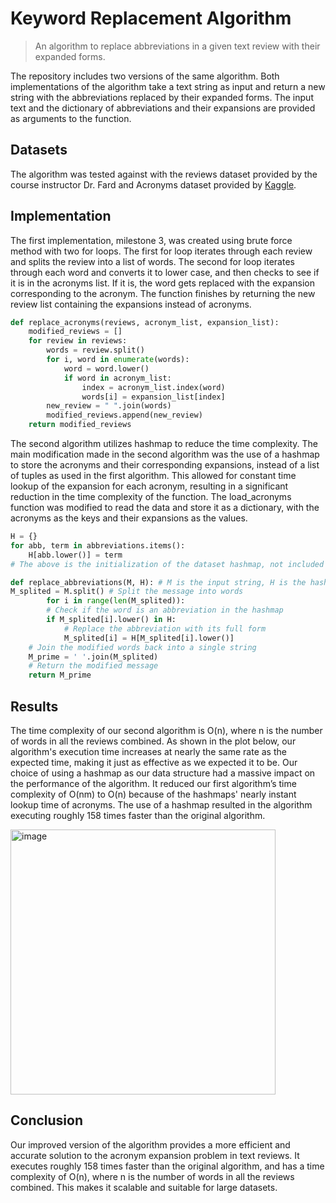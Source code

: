 # Keyword Replacement Algorithm

> An algorithm to replace abbreviations in a given text review with their expanded forms. 



The repository includes two versions of the same algorithm. Both implementations of the algorithm take a text string as input and return a new string with the abbreviations replaced by their expanded forms. The input text and the dictionary of abbreviations and their expansions are provided as arguments to the function.

## Datasets

The algorithm was tested against with the reviews dataset provided by the course instructor Dr. Fard and Acronyms dataset provided by [Kaggle](https://www.kaggle.com/datasets/gowrishankarp/chat-slang-abbreviations-acronyms).

## Implementation

The first implementation, milestone 3, was created using brute force method with two for loops. The first for loop iterates through each review and splits the review into a list of words. The second for loop iterates through each word and converts it to lower case, and then checks to see if it is in the acronyms list. If it is, the word gets replaced with the expansion corresponding to the acronym. The function finishes by returning the new review list containing the expansions instead of acronyms. 


``` python
def replace_acronyms(reviews, acronym_list, expansion_list):
    modified_reviews = []
    for review in reviews:
        words = review.split()
        for i, word in enumerate(words):
            word = word.lower()
            if word in acronym_list:
                index = acronym_list.index(word)
                words[i] = expansion_list[index]
        new_review = " ".join(words)
        modified_reviews.append(new_review)
    return modified_reviews

```

The second algorithm utilizes hashmap to reduce the time complexity. The main modification made in the second algorithm was the use of a hashmap to store the acronyms and their corresponding expansions, instead of a list of tuples as used in the first algorithm. This allowed for constant time lookup of the expansion for each acronym, resulting in a significant reduction in the time complexity of the function. The load_acronyms function was modified to read the data and store it as a dictionary, with the acronyms as the keys and their expansions as the values.

``` python
H = {}
for abb, term in abbreviations.items():
    H[abb.lower()] = term
# The above is the initialization of the dataset hashmap, not included in the analysis.

def replace_abbreviations(M, H): # M is the input string, H is the hashmap dataset        
M_splited = M.split() # Split the message into words
    	for i in range(len(M_splited)):
        # Check if the word is an abbreviation in the hashmap
        if M_splited[i].lower() in H:
            # Replace the abbreviation with its full form
            M_splited[i] = H[M_splited[i].lower()]
    # Join the modified words back into a single string
    M_prime = ' '.join(M_splited)
    # Return the modified message
    return M_prime
```    

## Results
The time complexity of our second algorithm is O(n), where n is the number of words in all the reviews combined. As shown in the plot below, our algorithm's execution time increases at nearly the same rate as the expected time, making it just as effective as we expected it to be. Our choice of using a hashmap as our data structure had a massive impact on the performance of the algorithm. It reduced our first algorithm’s time complexity of O(nm) to O(n) because of the hashmaps' nearly instant lookup time of acronyms. The use of a hashmap resulted in the algorithm executing roughly 158 times faster than the original algorithm.

<img width="424" alt="image" src="https://user-images.githubusercontent.com/88886207/231655091-c8d5a380-7299-43c1-993a-cdc044514c41.png">

## Conclusion
Our improved version of the algorithm provides a more efficient and accurate solution to the acronym expansion problem in text reviews. It executes roughly 158 times faster than the original algorithm, and has a time complexity of O(n), where n is the number of words in all the reviews combined. This makes it scalable and suitable for large datasets.
